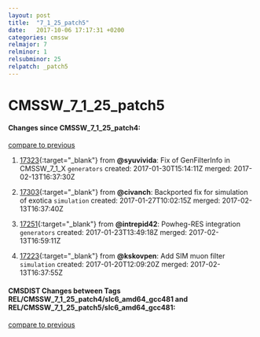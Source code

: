 ```yaml
---
layout: post
title:  "7_1_25_patch5"
date:   2017-10-06 17:17:31 +0200
categories: cmssw
relmajor: 7
relminor: 1
relsubminor: 25
relpatch: _patch5
---
```


# CMSSW_7_1_25_patch5
#### Changes since CMSSW_7_1_25_patch4:

[compare to previous](https://github.com/cms-sw/cmssw/compare/CMSSW_7_1_25_patch4...CMSSW_7_1_25_patch5)



1. [17323](http://github.com/cms-sw/cmssw/pull/17323){:target="_blank"}  from **@syuvivida**: Fix of GenFilterInfo in CMSSW_7_1_X `generators`  created: 2017-01-30T15:14:11Z merged: 2017-02-13T16:37:30Z

1. [17303](http://github.com/cms-sw/cmssw/pull/17303){:target="_blank"}  from **@civanch**: Backported fix for simulation of exotica  `simulation`  created: 2017-01-27T10:02:15Z merged: 2017-02-13T16:37:40Z

1. [17251](http://github.com/cms-sw/cmssw/pull/17251){:target="_blank"}  from **@intrepid42**: Powheg-RES integration `generators`  created: 2017-01-23T13:49:18Z merged: 2017-02-13T16:59:11Z

1. [17223](http://github.com/cms-sw/cmssw/pull/17223){:target="_blank"}  from **@kskovpen**: Add SIM muon filter `simulation`  created: 2017-01-20T12:09:20Z merged: 2017-02-13T16:37:55Z

#### CMSDIST Changes between Tags REL/CMSSW_7_1_25_patch4/slc6_amd64_gcc481 and REL/CMSSW_7_1_25_patch5/slc6_amd64_gcc481:

[compare to previous](https://github.com/cms-sw/cmsdist/compare/REL/CMSSW_7_1_25_patch4/slc6_amd64_gcc481...REL/CMSSW_7_1_25_patch5/slc6_amd64_gcc481)


